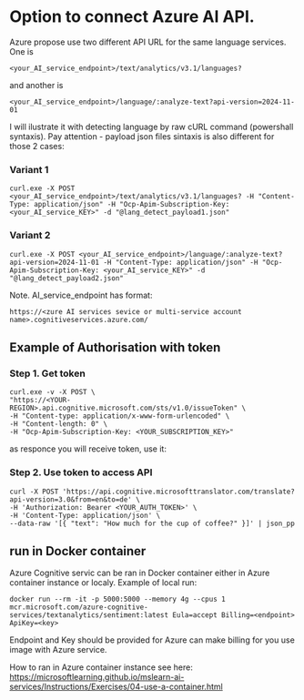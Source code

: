 # Option to connect Azure AI API.

Azure propose use two different API URL for the same language services.
 One is

```
<your_AI_service_endpoint>/text/analytics/v3.1/languages?
```

and another is

```
<your_AI_service_endpoint>/language/:analyze-text?api-version=2024-11-01
```

I will ilustrate it with detecting language by raw cURL command (powershall syntaxis). Pay attention - payload json files sintaxis is also different for those 2 cases:
### Variant 1
```
curl.exe -X POST <your_AI_service_endpoint>/text/analytics/v3.1/languages? -H "Content-Type: application/json" -H "Ocp-Apim-Subscription-Key: <your_AI_service_KEY>" -d "@lang_detect_payload1.json"
```

### Variant 2
```
curl.exe -X POST <your_AI_service_endpoint>/language/:analyze-text?api-version=2024-11-01 -H "Content-Type: application/json" -H "Ocp-Apim-Subscription-Key: <your_AI_service_KEY>" -d "@lang_detect_payload2.json"
```

Note. AI_service_endpoint has format:
```
https://<zure AI services sevice or multi-service account name>.cognitiveservices.azure.com/
```

## Example of Authorisation with token
### Step 1. Get token

```
curl.exe -v -X POST \
"https://<YOUR-REGION>.api.cognitive.microsoft.com/sts/v1.0/issueToken" \
-H "Content-type: application/x-www-form-urlencoded" \
-H "Content-length: 0" \
-H "Ocp-Apim-Subscription-Key: <YOUR_SUBSCRIPTION_KEY>"
```
as responce you will receive token, use it:

### Step 2. Use token to access API
```
curl -X POST 'https://api.cognitive.microsofttranslator.com/translate?api-version=3.0&from=en&to=de' \
-H 'Authorization: Bearer <YOUR_AUTH_TOKEN>' \
-H 'Content-Type: application/json' \
--data-raw '[{ "text": "How much for the cup of coffee?" }]' | json_pp
```

## run in Docker container
Azure Cognitive servic can be ran in Docker container either in Azure container instance or localy. 
Example of local run:
```
docker run --rm -it -p 5000:5000 --memory 4g --cpus 1 mcr.microsoft.com/azure-cognitive-services/textanalytics/sentiment:latest Eula=accept Billing=<endpoint> ApiKey=<key>
```
Endpoint and Key should be provided for Azure can make billing for you use image with Azure service.

How to ran in Azure container instance see here: https://microsoftlearning.github.io/mslearn-ai-services/Instructions/Exercises/04-use-a-container.html
